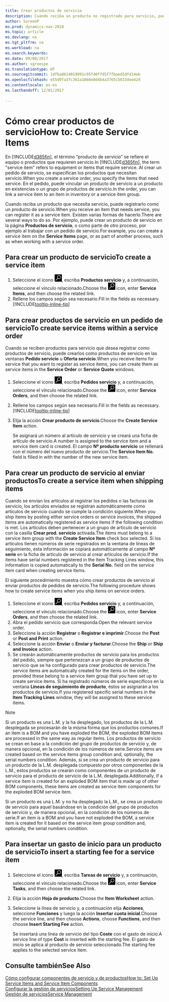 ```yaml
---
title: Crear productos de servicio
description: Cuando reciba un producto no registrado para servicio, puede registrarlo como un producto de servicio.
author: SorenGP
ms.prod: dynamics-nav-2018
ms.topic: article
ms.devlang: na
ms.tgt_pltfrm: na
ms.workload: na
ms.search.keywords: 
ms.date: 09/08/2017
ms.author: sgroespe
ms.translationtype: HT
ms.sourcegitcommit: 1dfba8b14019991c95f40ffd5f7fbaed5df414eb
ms.openlocfilehash: e55d9fa3fc361a1866e0d4b4a3765c5833dee42d
ms.contentlocale: es-es
ms.lasthandoff: 12/01/2017

---
```

# <a name="how-to-create-service-items"></a><span data-ttu-id="3000d-103">Cómo crear productos de servicio</span><span class="sxs-lookup"><span data-stu-id="3000d-103">How to: Create Service Items</span></span>
<span data-ttu-id="3000d-104">En [!INCLUDE[d365fin](includes/d365fin_md.md)], el término “producto de servicio” se refiere el equipo o productos que requieren servicio.</span><span class="sxs-lookup"><span data-stu-id="3000d-104">In [!INCLUDE[d365fin](includes/d365fin_md.md)], the term "service item" refers to equipment or items that require service.</span></span> <span data-ttu-id="3000d-105">Al crear un pedido de servicio, se especifican los productos que necesitan servicio.</span><span class="sxs-lookup"><span data-stu-id="3000d-105">When you create a service order, you specify the items that need service.</span></span> <span data-ttu-id="3000d-106">En el pedido, puede vincular un producto de servicio a un producto en existencias o un grupo de productos de servicio.</span><span class="sxs-lookup"><span data-stu-id="3000d-106">In the order, you can link a service item to an item in inventory or a service item group.</span></span>    

<span data-ttu-id="3000d-107">Cuando reciba un producto que necesita servicio, puede registrarlo como un producto de servicio.</span><span class="sxs-lookup"><span data-stu-id="3000d-107">When you receive an item that needs service, you can register it as a service item.</span></span> <span data-ttu-id="3000d-108">Existen varias formas de hacerlo.</span><span class="sxs-lookup"><span data-stu-id="3000d-108">There are several ways to do so.</span></span> <span data-ttu-id="3000d-109">Por ejemplo, puede crear un producto de servicio en la página **Productos de servicio**, o como parte de otro proceso, por ejemplo al trabajar con un pedido de servicio.</span><span class="sxs-lookup"><span data-stu-id="3000d-109">For example, you can create a service item on the **Service Items** page, or as part of another process, such as when working with a service order.</span></span>   

## <a name="to-create-a-service-item"></a><span data-ttu-id="3000d-110">Para crear un producto de servicio</span><span class="sxs-lookup"><span data-stu-id="3000d-110">To create a service item</span></span>  
1. <span data-ttu-id="3000d-111">Seleccione el icono ![Buscar página o informe](media/ui-search/search_small.png "icono Buscar página o informe"), escriba **Productos servicio** y, a continuación, seleccione el vínculo relacionado.</span><span class="sxs-lookup"><span data-stu-id="3000d-111">Choose the ![Search for Page or Report](media/ui-search/search_small.png "Search for Page or Report icon") icon, enter **Service Items**, and then choose the related link.</span></span>
2. <span data-ttu-id="3000d-112">Rellene los campos según sea necesario.</span><span class="sxs-lookup"><span data-stu-id="3000d-112">Fill in the fields as necessary.</span></span> [!INCLUDE[tooltip-inline-tip](includes/tooltip-inline-tip_md.md)]  

## <a name="to-create-service-items-within-a-service-order"></a><span data-ttu-id="3000d-113">Para crear productos de servicio en un pedido de servicio</span><span class="sxs-lookup"><span data-stu-id="3000d-113">To create service items within a service order</span></span>  
<span data-ttu-id="3000d-114">Cuando se reciben productos para servicio que desea registrar como productos de servicio, puede crearlos como productos de servicio en las ventanas **Pedido servicio** u **Oferta servicio**.</span><span class="sxs-lookup"><span data-stu-id="3000d-114">When you receive items for service that you want to register as service items, you can create them as service items in the **Service Order** or **Service Quote** windows.</span></span>  

1. <span data-ttu-id="3000d-115">Seleccione el icono ![Buscar página o informe](media/ui-search/search_small.png "icono Buscar página o informe"), escriba **Pedidos servicio** y, a continuación, seleccione el vínculo relacionado.</span><span class="sxs-lookup"><span data-stu-id="3000d-115">Choose the ![Search for Page or Report](media/ui-search/search_small.png "Search for Page or Report icon") icon, enter **Service Orders**, and then choose the related link.</span></span>  
2. <span data-ttu-id="3000d-116">Rellene los campos según sea necesario.</span><span class="sxs-lookup"><span data-stu-id="3000d-116">Fill in the fields as necessary.</span></span> [!INCLUDE[tooltip-inline-tip](includes/tooltip-inline-tip_md.md)]  
3. <span data-ttu-id="3000d-117">Elija la acción **Crear producto de servicio**.</span><span class="sxs-lookup"><span data-stu-id="3000d-117">Choose the **Create Service Item** action.</span></span>  

    <span data-ttu-id="3000d-118">Se asignará un número al artículo de servicio y se creará una ficha de artículo de servicio.</span><span class="sxs-lookup"><span data-stu-id="3000d-118">A number is assigned to the service item and a service item card is created.</span></span> <span data-ttu-id="3000d-119">El campo **Nº producto servicio** se rellenará con el número del nuevo producto de servicio.</span><span class="sxs-lookup"><span data-stu-id="3000d-119">The **Service Item No.** field is filled in with the number of the new service item.</span></span>

## <a name="to-create-a-service-item-when-shipping-items"></a><span data-ttu-id="3000d-120">Para crear un producto de servicio al enviar productos</span><span class="sxs-lookup"><span data-stu-id="3000d-120">To create a service item when shipping items</span></span>  
<span data-ttu-id="3000d-121">Cuando se envían los artículos al registrar los pedidos o las facturas de servicio, los artículos enviados se registran automáticamente como artículos de servicio cuando se cumple la condición siguiente.</span><span class="sxs-lookup"><span data-stu-id="3000d-121">When you ship items by posting either service orders or service invoices, the shipped items are automatically registered as service items if the following condition is met.</span></span> <span data-ttu-id="3000d-122">Los artículos deben pertenecer a un grupo de artículo de servicio con la casilla **Crear prod. servicio** activada.</span><span class="sxs-lookup"><span data-stu-id="3000d-122">The items must belong to a service item group with the **Create Service Item** check box selected.</span></span> <span data-ttu-id="3000d-123">Si los artículos tienen números de serie registrados en la ventana de líneas de seguimiento, esta información se copiará automáticamente al campo **Nº serie** en la ficha de artículo de servicio al crear artículos de servicio.</span><span class="sxs-lookup"><span data-stu-id="3000d-123">If the items have serial numbers registered in the Item Tracking Lines window, this information is copied automatically to the **Serial No.** field on the service item card when creating service items.</span></span>  

<span data-ttu-id="3000d-124">El siguiente procedimiento muestra cómo crear productos de servicio al enviar productos de pedidos de servicio.</span><span class="sxs-lookup"><span data-stu-id="3000d-124">The following procedure shows how to create service items when you ship items on service orders.</span></span>  

1. <span data-ttu-id="3000d-125">Seleccione el icono ![Buscar página o informe](media/ui-search/search_small.png "icono Buscar página o informe"), escriba **Pedidos servicio** y, a continuación, seleccione el vínculo relacionado.</span><span class="sxs-lookup"><span data-stu-id="3000d-125">Choose the ![Search for Page or Report](media/ui-search/search_small.png "Search for Page or Report icon") icon, enter **Service Orders**, and then choose the related link.</span></span>  
2. <span data-ttu-id="3000d-126">Abra el pedido servicio que corresponda.</span><span class="sxs-lookup"><span data-stu-id="3000d-126">Open the relevant service order.</span></span>  
3. <span data-ttu-id="3000d-127">Seleccione la acción **Registrar** o **Registrar e imprimir**.</span><span class="sxs-lookup"><span data-stu-id="3000d-127">Choose the **Post** or **Post and Print** action.</span></span>  
4. <span data-ttu-id="3000d-128">Seleccione la acción **Enviar** o **Enviar y facturar**.</span><span class="sxs-lookup"><span data-stu-id="3000d-128">Choose the **Ship** or **Ship and Invoice** action.</span></span>  
5. <span data-ttu-id="3000d-129">Se crearán automáticamente productos de servicio para los productos del pedido, siempre que pertenezcan a un grupo de productos de servicio que se ha configurado para crear productos de servicio.</span><span class="sxs-lookup"><span data-stu-id="3000d-129">The service items are automatically created for the items on the order, provided these belong to a service item group that you have set up to create service items.</span></span> <span data-ttu-id="3000d-130">Si ha registrado números de serie específicos en la ventana **Líneas de seguimiento de producto**, éstos se asignarán a los productos de servicio.</span><span class="sxs-lookup"><span data-stu-id="3000d-130">If you registered specific serial numbers in the **Item Tracking Lines** window, they will be assigned to these service items.</span></span>  

> [!NOTE]  
>  <span data-ttu-id="3000d-131">Si un producto es una L.M. y la ha desplegado, los productos de la L.M. desplegada se procesarán de la misma forma que los productos comunes.</span><span class="sxs-lookup"><span data-stu-id="3000d-131">If an item is a BOM and you have exploded the BOM, the exploded BOM items are processed in the same way as regular items.</span></span> <span data-ttu-id="3000d-132">Los productos de servicio se crean en base a la condición del grupo de productos de servicio y, de manera opcional, en la condición de los números de serie.</span><span class="sxs-lookup"><span data-stu-id="3000d-132">Service items are created based on the service items group condition and, optionally, the serial numbers condition.</span></span> <span data-ttu-id="3000d-133">Además, si se crea un producto de servicio para un producto de la L.M. desplegada compuesto por otros componentes de la L.M., estos productos se crearán como componentes de un producto de servicio para el producto de servicio de la L.M. desplegada.</span><span class="sxs-lookup"><span data-stu-id="3000d-133">Additionally, if a service item is created for an exploded BOM item that is made up of other BOM components, these items are created as service item components for the exploded BOM service item.</span></span>  
>   
>  <span data-ttu-id="3000d-134">Si un producto es una L.M. y no ha desplegado la L.M., se crea un producto de servicio para aquel basándose en la condición del grupo de productos de servicio y, de manera opcional, en la condición de los números de serie.</span><span class="sxs-lookup"><span data-stu-id="3000d-134">If an item is a BOM and you have not exploded the BOM, a service item is created for it based on the service item group condition and, optionally, the serial numbers condition.</span></span>  

## <a name="to-insert-a-starting-fee-for-a-service-item"></a><span data-ttu-id="3000d-135">Para insertar un gasto de inicio para un producto de servicio</span><span class="sxs-lookup"><span data-stu-id="3000d-135">To insert a starting fee for a service item</span></span>
1. <span data-ttu-id="3000d-136">Seleccione el icono ![Buscar página o informe](media/ui-search/search_small.png "icono Buscar página o informe"), escriba **Tareas de servicio** y, a continuación, seleccione el vínculo relacionado.</span><span class="sxs-lookup"><span data-stu-id="3000d-136">Choose the ![Search for Page or Report](media/ui-search/search_small.png "Search for Page or Report icon") icon, enter **Service Tasks**, and then choose the related link.</span></span>
2. <span data-ttu-id="3000d-137">Elija la acción **Hoja de producto**.</span><span class="sxs-lookup"><span data-stu-id="3000d-137">Choose the **Item Worksheet** action.</span></span>
3. <span data-ttu-id="3000d-138">Seleccione la línea de servicio y, a continuación elija **Acciones**, seleccione **Funciones** y luego la acción **Insertar cuota inicial**.</span><span class="sxs-lookup"><span data-stu-id="3000d-138">Choose the service line, and then choose **Actions**, choose **Functions**, and then choose **Insert Starting Fee** action.</span></span>  

    <span data-ttu-id="3000d-139">Se insertará una línea de servicio del tipo **Coste** con el gasto de inicio.</span><span class="sxs-lookup"><span data-stu-id="3000d-139">A service line of type **Cost** is inserted with the starting fee.</span></span> <span data-ttu-id="3000d-140">El gasto de inicio se aplica al producto de servicio seleccionado.</span><span class="sxs-lookup"><span data-stu-id="3000d-140">The starting fee applies to the selected service item.</span></span>

## <a name="see-also"></a><span data-ttu-id="3000d-141">Consulte también</span><span class="sxs-lookup"><span data-stu-id="3000d-141">See Also</span></span>  
[<span data-ttu-id="3000d-142">Cómo configurar componentes de servicio y de productos</span><span class="sxs-lookup"><span data-stu-id="3000d-142">How to: Set Up Service Items and Service Item Components</span></span>](service-how-setup-service-items.md)  
[<span data-ttu-id="3000d-143">Configurar la gestión de servicios</span><span class="sxs-lookup"><span data-stu-id="3000d-143">Setting Up Service Management</span></span>](service-setup-service.md)  
[<span data-ttu-id="3000d-144">Gestión de servicios</span><span class="sxs-lookup"><span data-stu-id="3000d-144">Service Management</span></span>](service-service.md)  

